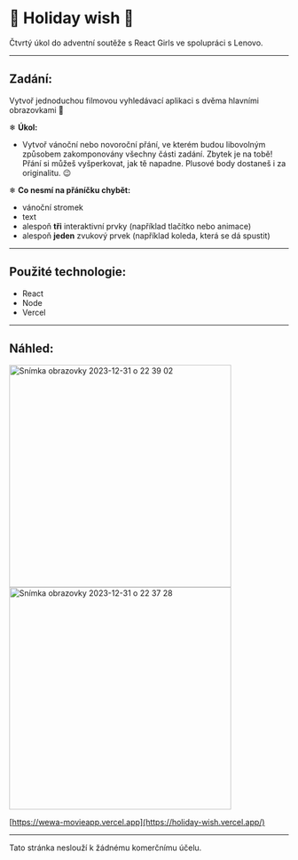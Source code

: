 # 🎄 Holiday wish 🎄
Čtvrtý úkol do adventní soutěže s React Girls ve spolupráci s Lenovo.

---

## Zadání:

Vytvoř jednoduchou filmovou vyhledávací aplikaci s dvěma hlavními obrazovkami 🍿

❄ **Úkol:**

- Vytvoř vánoční nebo novoroční přání, ve kterém budou libovolným způsobem zakomponovány všechny části zadání. Zbytek je na tobě! Přání si můžeš vyšperkovat, jak tě napadne. Plusové body dostaneš i za originalitu. 😉

❄ **Co nesmí na přáníčku chybět:**

- vánoční stromek
- text
- alespoň **tři** interaktivní prvky (například tlačítko nebo animace)
- alespoň **jeden** zvukový prvek (například koleda, která se dá spustit)

---

## Použité technologie:

- React
- Node
- Vercel

---

## Náhled:
<img width="400" alt="Snímka obrazovky 2023-12-31 o 22 39 02" src="https://github.com/VeveCambor/holiday-wish/assets/121693001/b07d3c35-768c-40ca-9087-0ccf8b66ba10">

<img width="400" alt="Snímka obrazovky 2023-12-31 o 22 37 28" src="https://github.com/VeveCambor/holiday-wish/assets/121693001/45c97f9c-5ad4-477e-aa53-93b1fa26d9e4">




[https://wewa-movieapp.vercel.app](https://holiday-wish.vercel.app/)

---

Tato stránka neslouží k žádnému komerčnímu účelu.

